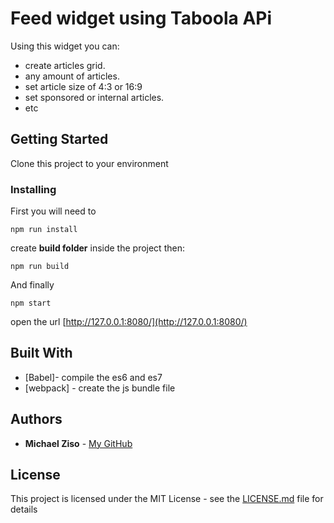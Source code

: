 # Feed widget using Taboola APi

Using this widget you can:
* create articles grid.
* any amount of articles.
* set article size of 4:3 or 16:9 
* set sponsored or internal articles.
* etc

## Getting Started

Clone this project to your environment

### Installing

First you will need to 

```
npm run install
```

create  **build folder** inside the project then:

```
npm run build
```

And finally

```
npm start
```

open the url [http://127.0.0.1:8080/](http://127.0.0.1:8080/)


## Built With

* [Babel]- compile the es6 and es7
* [webpack] - create the js bundle file

## Authors

* **Michael Ziso** - [My GitHub](https://github.com/mikizi)

## License

This project is licensed under the MIT License - see the [LICENSE.md](LICENSE.md) file for details

